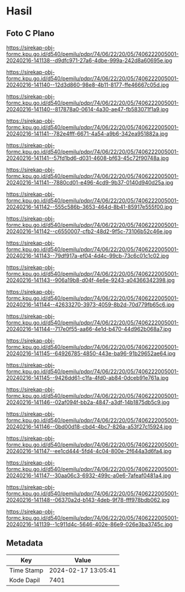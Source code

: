 # Hasil

## Foto C Plano

https://sirekap-obj-formc.kpu.go.id/d540/pemilu/pdpr/74/06/22/20/05/7406222005001-20240216-141138--d9dfc971-27a6-4dbe-999a-242d8a60695e.jpg

https://sirekap-obj-formc.kpu.go.id/d540/pemilu/pdpr/74/06/22/20/05/7406222005001-20240216-141140--12d3d860-98e8-4b11-8177-ffe46667c05d.jpg

https://sirekap-obj-formc.kpu.go.id/d540/pemilu/pdpr/74/06/22/20/05/7406222005001-20240216-141140--817878a0-0614-4a30-ae47-fb583071f1a9.jpg

https://sirekap-obj-formc.kpu.go.id/d540/pemilu/pdpr/74/06/22/20/05/7406222005001-20240216-141141--782e4fff-6671-4a54-a9b6-342ea951882a.jpg

https://sirekap-obj-formc.kpu.go.id/d540/pemilu/pdpr/74/06/22/20/05/7406222005001-20240216-141141--57fd1bd6-d031-4608-bf63-45c72f90748a.jpg

https://sirekap-obj-formc.kpu.go.id/d540/pemilu/pdpr/74/06/22/20/05/7406222005001-20240216-141141--7880cd01-e496-4cd9-9b37-0140d940d25a.jpg

https://sirekap-obj-formc.kpu.go.id/d540/pemilu/pdpr/74/06/22/20/05/7406222005001-20240216-141142--555c586b-3653-464d-8b41-85917e555f00.jpg

https://sirekap-obj-formc.kpu.go.id/d540/pemilu/pdpr/74/06/22/20/05/7406222005001-20240216-141142--c6550007-cfb2-48d2-9f5c-73106b52c46e.jpg

https://sirekap-obj-formc.kpu.go.id/d540/pemilu/pdpr/74/06/22/20/05/7406222005001-20240216-141143--79df917a-ef04-4d4c-99cb-73c6c01c1c02.jpg

https://sirekap-obj-formc.kpu.go.id/d540/pemilu/pdpr/74/06/22/20/05/7406222005001-20240216-141143--906a19b8-d04f-4e6e-9243-a04366342398.jpg

https://sirekap-obj-formc.kpu.go.id/d540/pemilu/pdpr/74/06/22/20/05/7406222005001-20240216-141144--42633270-3973-4059-8b2d-70d779fb65c6.jpg

https://sirekap-obj-formc.kpu.go.id/d540/pemilu/pdpr/74/06/22/20/05/7406222005001-20240216-141144--717e0f55-aa66-4e1d-b470-44d962b068a7.jpg

https://sirekap-obj-formc.kpu.go.id/d540/pemilu/pdpr/74/06/22/20/05/7406222005001-20240216-141145--64926785-4850-443e-ba96-91b29652ae64.jpg

https://sirekap-obj-formc.kpu.go.id/d540/pemilu/pdpr/74/06/22/20/05/7406222005001-20240216-141145--9426dd61-c1fa-4fd0-ab84-0dceb91e761a.jpg

https://sirekap-obj-formc.kpu.go.id/d540/pemilu/pdpr/74/06/22/20/05/7406222005001-20240216-141146--02af094f-bb2a-4847-a3df-14b1875db5c9.jpg

https://sirekap-obj-formc.kpu.go.id/d540/pemilu/pdpr/74/06/22/20/05/7406222005001-20240216-141146--0bd00d18-cbd4-4bc7-826a-a53f27c15924.jpg

https://sirekap-obj-formc.kpu.go.id/d540/pemilu/pdpr/74/06/22/20/05/7406222005001-20240216-141147--ee1cd444-5fd4-4c04-800e-2f644a3d6fa4.jpg

https://sirekap-obj-formc.kpu.go.id/d540/pemilu/pdpr/74/06/22/20/05/7406222005001-20240216-141147--30aa06c3-6932-499c-a0e6-7afeaf0481a4.jpg

https://sirekap-obj-formc.kpu.go.id/d540/pemilu/pdpr/74/06/22/20/05/7406222005001-20240216-141148--06370a2d-b143-4deb-9f78-fff978bdb062.jpg

https://sirekap-obj-formc.kpu.go.id/d540/pemilu/pdpr/74/06/22/20/05/7406222005001-20240216-141139--1c911d4c-5646-402e-86e9-026e3ba3745c.jpg


## Metadata

| Key        | Value               |
| ---------- | ------------------- |
| Time Stamp | 2024-02-17 13:05:41 |
| Kode Dapil | 7401                |



